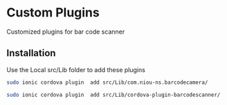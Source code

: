 # Custom Plugins

Customized plugins for bar code scanner

## Installation

Use the Local src/Lib folder to add these plugins

```bash
sudo ionic cordova plugin  add src/Lib/com.niou-ns.barcodecamera/

sudo ionic cordova plugin  add src/Lib/cordova-plugin-barcodescanner/
```
